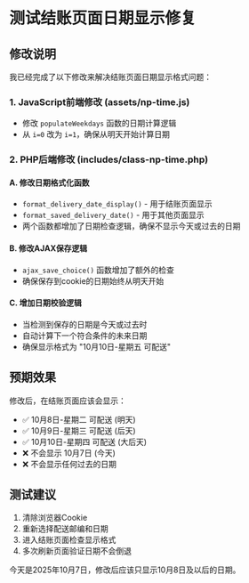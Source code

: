 # 测试结账页面日期显示修复

## 修改说明

我已经完成了以下修改来解决结账页面日期显示格式问题：

### 1. JavaScript前端修改 (assets/np-time.js)
- 修改 `populateWeekdays` 函数的日期计算逻辑
- 从 `i=0` 改为 `i=1`，确保从明天开始计算日期

### 2. PHP后端修改 (includes/class-np-time.php)

#### A. 修改日期格式化函数
- `format_delivery_date_display()` - 用于结账页面显示
- `format_saved_delivery_date()` - 用于其他页面显示
- 两个函数都增加了日期检查逻辑，确保不显示今天或过去的日期

#### B. 修改AJAX保存逻辑
- `ajax_save_choice()` 函数增加了额外的检查
- 确保保存到cookie的日期始终从明天开始

#### C. 增加日期校验逻辑
- 当检测到保存的日期是今天或过去时
- 自动计算下一个符合条件的未来日期
- 确保显示格式为 "10月10日-星期五 可配送"

## 预期效果

修改后，在结账页面应该会显示：
- ✅ 10月8日-星期二 可配送  (明天)
- ✅ 10月9日-星期三 可配送  (后天)  
- ✅ 10月10日-星期四 可配送 (大后天)
- ❌ 不会显示 10月7日 (今天)
- ❌ 不会显示任何过去的日期

## 测试建议

1. 清除浏览器Cookie
2. 重新选择配送邮编和日期
3. 进入结账页面检查显示格式
4. 多次刷新页面验证日期不会倒退

今天是2025年10月7日，修改后应该只显示10月8日及以后的日期。